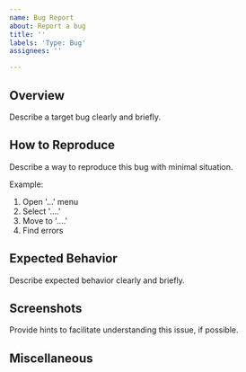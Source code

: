 ```yaml
---
name: Bug Report
about: Report a bug
title: ''
labels: 'Type: Bug'
assignees: ''

---
```


## Overview

Describe a target bug clearly and briefly.

## How to Reproduce

Describe a way to reproduce this bug with minimal situation.

Example:
1. Open '...' menu
2. Select '....'
3. Move to '....'
4. Find errors

## Expected Behavior

Describe expected behavior clearly and briefly.

## Screenshots

Provide hints to facilitate understanding this issue, if possible.

## Miscellaneous

